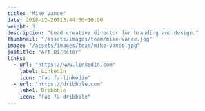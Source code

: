 ```yaml
---
title: "Mike Vance"
date: 2018-12-20T13:44:30+10:00
weight: 3
description: "Lead creative director for branding and design."
thumbnail: "/assets/images/team/mike-vance.jpg"
image: "/assets/images/team/mike-vance.jpg"
jobtitle: "Art Director"
links:
  - url: "https://www.linkedin.com"
    label: LinkedIn
    icon: "fab fa-linkedin"
  - url: "https://dribbble.com"
    label: Dribbble
    icon: "fab fa-dribbble"
---
```


